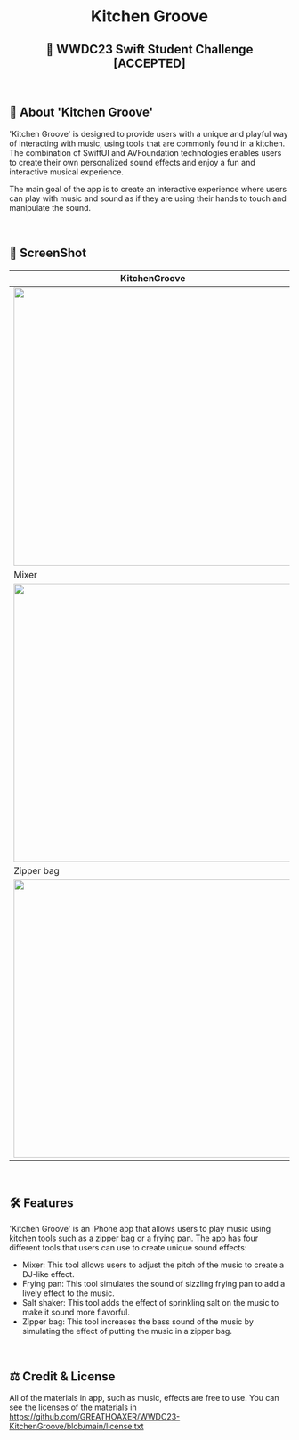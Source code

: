 # <div align="center">Kitchen Groove</div>
## <div align="center">  WWDC23 Swift Student Challenge [ACCEPTED] </div>

<br>

## 📜 About 'Kitchen Groove'
'Kitchen Groove' is designed to provide users with a unique and playful way of interacting with music, using tools that are commonly found in a kitchen. The combination of SwiftUI and AVFoundation technologies enables users to create their own personalized sound effects and enjoy a fun and interactive musical experience.

The main goal of the app is to create an interactive experience where users can play with music and sound as if they are using their hands to touch and manipulate the sound.

<br>

## 📸 ScreenShot
| KitchenGroove | Onboarding | MainPage |
|---|---|---|
| <image width="500" src="Screenshots/Initial.PNG"> | <image width="500" src="Screenshots/Onboarding.PNG"> | <image width="500" src="Screenshots/Main.PNG"> |
| Mixer | Frypan | Salt Bottle |
| <image width="500" src="Screenshots/Mixer.PNG"> | <image width="500" src="Screenshots/Frypan.PNG"> | <image width="500" src="Screenshots/SaltBottle.PNG"> |
|Zipper bag|---|---|
| <image width="500" src="Screenshots/Zipper.PNG"> | --- | --- |

<br> 
  
## 🛠 Features
'Kitchen Groove' is an iPhone app that allows users to play music using kitchen tools such as a zipper bag or a frying pan. The app has four different tools that users can use to create unique sound effects:

- Mixer: This tool allows users to adjust the pitch of the music to create a DJ-like effect.
- Frying pan: This tool simulates the sound of sizzling frying pan to add a lively effect to the music.
- Salt shaker: This tool adds the effect of sprinkling salt on the music to make it sound more flavorful.
- Zipper bag: This tool increases the bass sound of the music by simulating the effect of putting the music in a zipper bag.

<br>

## ⚖ Credit & License
All of the materials in app, such as music, effects are free to use. You can see the licenses of the materials in https://github.com/GREATHOAXER/WWDC23-KitchenGroove/blob/main/license.txt
